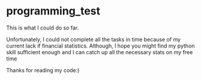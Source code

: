 # programming_test

This is what I could do so far.

Unfortunately, I could not complete all the tasks in time because of my current lack if financial statistics. 
Although, I hope you might find my python skill sufficient enough and I can catch up all the necessary stats on my free time

Thanks for reading my code:)
